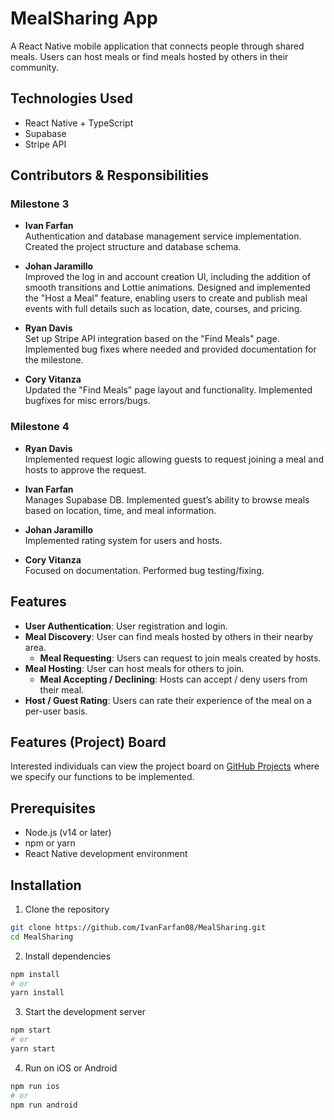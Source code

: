 # MealSharing App

A React Native mobile application that connects people through shared meals. Users can host meals or find meals hosted by others in their community. 

## Technologies Used

- React Native + TypeScript
- Supabase
- Stripe API

## Contributors & Responsibilities

### Milestone 3

- **Ivan Farfan**  
  Authentication and database management service implementation. Created the project structure and database schema.

- **Johan Jaramillo**  
  Improved the log in and account creation UI, including the addition of smooth transitions and Lottie animations. Designed and implemented the "Host a Meal" feature, enabling users to create and publish meal events with full details such as location, date, courses, and pricing.

- **Ryan Davis**  
  Set up Stripe API integration based on the "Find Meals" page. Implemented bug fixes where needed and provided documentation for the milestone.

- **Cory Vitanza**  
  Updated the "Find Meals" page layout and functionality. Implemented bugfixes for misc errors/bugs.
  
### Milestone 4

- **Ryan Davis**  
  Implemented request logic allowing guests to request joining a meal and hosts to approve the request.

- **Ivan Farfan**  
  Manages Supabase DB. Implemented guest’s ability to browse meals based on location, time, and meal information.

- **Johan Jaramillo**  
  Implemented rating system for users and hosts.

- **Cory Vitanza**  
  Focused on documentation. Performed bug testing/fixing.

## Features

- **User Authentication**: User registration and login.
- **Meal Discovery**: User can find meals hosted by others in their nearby area.
  - **Meal Requesting**: Users can request to join meals created by hosts.
- **Meal Hosting**: User can host meals for others to join.
  - **Meal Accepting / Declining**: Hosts can accept / deny users from their meal.
- **Host / Guest Rating**: Users can rate their experience of the meal on a per-user basis.

## Features (Project) Board

Interested individuals can view the project board on [GitHub Projects](https://github.com/users/IvanFarfan08/projects/5) where we specify our functions to be implemented.

## Prerequisites

- Node.js (v14 or later)
- npm or yarn
- React Native development environment

## Installation

1. Clone the repository
```bash
git clone https://github.com/IvanFarfan08/MealSharing.git
cd MealSharing
```

2. Install dependencies
```bash
npm install
# or
yarn install
```

3. Start the development server
```bash
npm start
# or
yarn start
```

4. Run on iOS or Android
```bash
npm run ios
# or
npm run android
```
